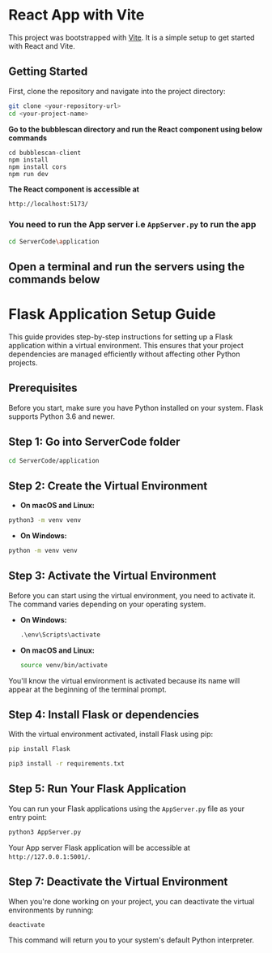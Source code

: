 # React App with Vite

This project was bootstrapped with [Vite](https://vitejs.dev/). It is a simple setup to get started with React and Vite.

## Getting Started

First, clone the repository and navigate into the project directory:

```bash
git clone <your-repository-url>
cd <your-project-name>
```

**Go to the bubblescan directory and run the React component using below commands**

```
cd bubblescan-client
npm install
npm install cors
npm run dev
```
**The React component is accessible at**
```bash
http://localhost:5173/
```

### You need to run the App server i.e `AppServer.py` to run the app
```bash
cd ServerCode\application
```
## Open a terminal and run the servers using the commands below
# Flask Application Setup Guide

This guide provides step-by-step instructions for setting up a Flask application within a virtual environment. This ensures that your project dependencies are managed efficiently without affecting other Python projects.

## Prerequisites

Before you start, make sure you have Python installed on your system. Flask supports Python 3.6 and newer.

## Step 1: Go into ServerCode folder


```bash
cd ServerCode/application
```

## Step 2: Create the Virtual Environment

- **On macOS and Linux:**
```bash
python3 -m venv venv
```
- **On Windows:**
```bash
python -m venv venv
```

## Step 3: Activate the Virtual Environment

Before you can start using the virtual environment, you need to activate it. The command varies depending on your operating system.

- **On Windows:**

  ```cmd
  .\env\Scripts\activate
  ```

- **On macOS and Linux:**

  ```bash
  source venv/bin/activate
  ```

You'll know the virtual environment is activated because its name will appear at the beginning of the terminal prompt.

## Step 4: Install Flask or dependencies

With the virtual environment activated, install Flask using pip:

```bash
pip install Flask

pip3 install -r requirements.txt
```

## Step 5: Run Your Flask Application

You can run your Flask applications using the `AppServer.py` file as your entry point:

```bash
python3 AppServer.py
```

Your App server Flask application will be accessible at `http://127.0.0.1:5001/`.

## Step 7: Deactivate the Virtual Environment

When you're done working on your project, you can deactivate the virtual environments by running:

```bash
deactivate
```

This command will return you to your system's default Python interpreter.

